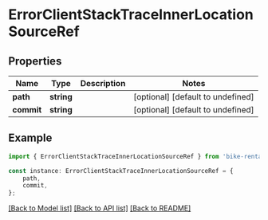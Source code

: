 # ErrorClientStackTraceInnerLocationSourceRef


## Properties

Name | Type | Description | Notes
------------ | ------------- | ------------- | -------------
**path** | **string** |  | [optional] [default to undefined]
**commit** | **string** |  | [optional] [default to undefined]

## Example

```typescript
import { ErrorClientStackTraceInnerLocationSourceRef } from 'bike-rental-api';

const instance: ErrorClientStackTraceInnerLocationSourceRef = {
    path,
    commit,
};
```

[[Back to Model list]](../README.md#documentation-for-models) [[Back to API list]](../README.md#documentation-for-api-endpoints) [[Back to README]](../README.md)
